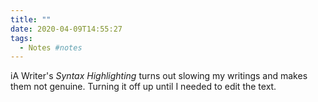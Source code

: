 ```yaml
---
title: ""
date: 2020-04-09T14:55:27
tags:
  - Notes #notes
---
```


iA Writer's _Syntax Highlighting_ turns out slowing my writings and makes them not genuine. Turning it off up until I needed to edit the text.